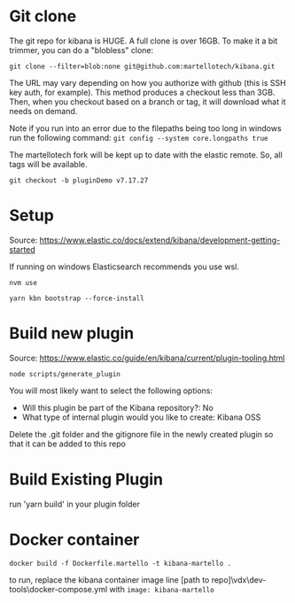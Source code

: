 # Git clone

The git repo for kibana is HUGE. A full clone is over 16GB. To make it a bit trimmer, you can do a "blobless" clone:

`git clone --filter=blob:none git@github.com:martellotech/kibana.git`

The URL may vary depending on how you authorize with github (this is SSH key auth, for example). This method produces a checkout less than 3GB.
Then, when you checkout based on a branch or tag, it will download what it needs on demand.

Note if you run into an error due to the filepaths being too long in windows run the following command:
`git config --system core.longpaths true`

The martellotech fork will be kept up to date with the elastic remote. So, all tags will be available.

`git checkout -b pluginDemo v7.17.27`


# Setup
Source: https://www.elastic.co/docs/extend/kibana/development-getting-started

If running on windows Elasticsearch recommends you use wsl. 

`nvm use`

`yarn kbn bootstrap --force-install`


# Build new plugin
Source: https://www.elastic.co/guide/en/kibana/current/plugin-tooling.html

`node scripts/generate_plugin`

You will most likely want to select the following options:
- Will this plugin be part of the Kibana repository?: No
- What type of internal plugin would you like to create: Kibana OSS

Delete the .git folder and the gitignore file in the newly created plugin so that it can be added to this repo

# Build Existing Plugin
run 'yarn build' in your plugin folder

# Docker container
`docker build -f Dockerfile.martello -t kibana-martello .`

to run, replace the kibana container image line [path to repo]\vdx\dev-tools\docker-compose.yml with
`image: kibana-martello`